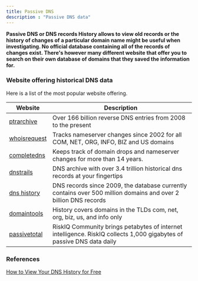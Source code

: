 ```yaml
---
title: Passive DNS
description : "Passive DNS data"
---
```

**Passive DNS or DNS records History allows to view old records or the history of changes of a particular domain name might be useful when investigating. No official database containing all of the records of changes exist. There's however many different website that offer you to search on their own database of domains that they saved the information for.**

### Website offering historical DNS data
Here is a list of the most popular website offering.

| Website | Description |
| ------ | ----------- |
| [ptrarchive](http://ptrarchive.com/)   | Over 166 billion reverse DNS entries from 2008 to the present |
| [whoisrequest](http://whoisrequest.com/) | Tracks nameserver changes since 2002 for all COM, NET, ORG, INFO, BIZ and US domains |
| [completedns](https://completedns.com/dns-history/)    | Keeps track of domain drops and nameserver changes for more than 14 years.  |
| [dnstrails](http://dnstrails.com/)    | DNS archive with over 3.4 trillion historical dns records at your fingertips |
| [dns history](http://dnshistory.org/)    |  DNS records since 2009, the database currently contains over 500 million domains and over 2 billion DNS records |
| [domaintools](http://www.domaintools.com/research/hosting-history/)    |History covers domains in the TLDs com, net, org, biz, us, and info only |
| [passivetotal](https:/passivetotal.org/)    | RiskIQ Community brings petabytes of internet intelligence. RiskIQ collects 1,000 gigabytes of passive DNS data daily |


### References
[How to View Your DNS History for Free](https://woorkup.com/view-dns-history-free/)